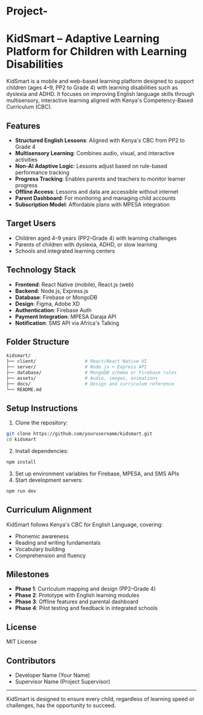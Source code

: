# Project-

# KidSmart – Adaptive Learning Platform for Children with Learning Disabilities

KidSmart is a mobile and web-based learning platform designed to support children (ages 4–9, PP2 to Grade 4) with learning disabilities such as dyslexia and ADHD. It focuses on improving English language skills through multisensory, interactive learning aligned with Kenya's Competency-Based Curriculum (CBC).

## Features

- **Structured English Lessons**: Aligned with Kenya's CBC from PP2 to Grade 4
- **Multisensory Learning**: Combines audio, visual, and interactive activities
- **Non-AI Adaptive Logic**: Lessons adjust based on rule-based performance tracking
- **Progress Tracking**: Enables parents and teachers to monitor learner progress
- **Offline Access**: Lessons and data are accessible without internet
- **Parent Dashboard**: For monitoring and managing child accounts
- **Subscription Model**: Affordable plans with MPESA integration

## Target Users

- Children aged 4–9 years (PP2–Grade 4) with learning challenges
- Parents of children with dyslexia, ADHD, or slow learning
- Schools and integrated learning centers

## Technology Stack

- **Frontend**: React Native (mobile), React.js (web)
- **Backend**: Node.js, Express.js
- **Database**: Firebase or MongoDB
- **Design**: Figma, Adobe XD
- **Authentication**: Firebase Auth
- **Payment Integration**: MPESA Daraja API
- **Notification**: SMS API via Africa's Talking

## Folder Structure

```bash
kidsmart/
├── client/                  # React/React Native UI
├── server/                  # Node.js + Express API
├── database/                # MongoDB schema or Firebase rules
├── assets/                  # Audio, images, animations
├── docs/                    # Design and curriculum reference
└── README.md
```

## Setup Instructions

1. Clone the repository:
```bash
git clone https://github.com/yourusername/kidsmart.git
cd kidsmart
```
2. Install dependencies:
```bash
npm install
```
3. Set up environment variables for Firebase, MPESA, and SMS APIs
4. Start development servers:
```bash
npm run dev
```

## Curriculum Alignment

KidSmart follows Kenya's CBC for English Language, covering:
- Phonemic awareness
- Reading and writing fundamentals
- Vocabulary building
- Comprehension and fluency

## Milestones
- **Phase 1**: Curriculum mapping and design (PP2–Grade 4)
- **Phase 2**: Prototype with English learning modules
- **Phase 3**: Offline features and parental dashboard
- **Phase 4**: Pilot testing and feedback in integrated schools

## License
MIT License

## Contributors
- Developer Name (Your Name)
- Supervisor Name (Project Supervisor)

---
KidSmart is designed to ensure every child, regardless of learning speed or challenges, has the opportunity to succeed.
